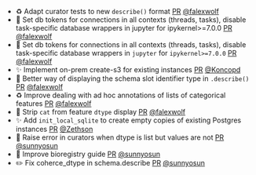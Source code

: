 - ♻️ Adapt curator tests to new `describe()` format [PR](https://github.com/laminlabs/lamindb/pull/3190) [@falexwolf](https://github.com/falexwolf)
- 🐛 Set db tokens for connections in all contexts (threads, tasks), disable task-specific database wrappers in jupyter for ipykernel>=7.0.0 [PR](https://github.com/laminlabs/lamindb/pull/3172) [@falexwolf](https://github.com/falexwolf)
- 🐛 Set db tokens for connections in all contexts (threads, tasks), disable task-specific database wrappers in `jupyter` for `ipykernel>=7.0.0` [PR](https://github.com/laminlabs/lamindb-setup/pull/1169) [@falexwolf](https://github.com/falexwolf)
- ✨ Implement on-prem create-s3 for existing instances [PR](https://github.com/laminlabs/lamindb-setup/pull/1167) [@Koncopd](https://github.com/Koncopd)
- 💄 Better way of displaying the schema slot identifier type in `.describe()` [PR](https://github.com/laminlabs/lamindb/pull/3186) [@falexwolf](https://github.com/falexwolf)
- ♻️ Improve dealing with ad hoc annotations of lists of categorical features [PR](https://github.com/laminlabs/lamindb/pull/3184) [@falexwolf](https://github.com/falexwolf)
- 💄 Strip `cat` from feature `dtype` display [PR](https://github.com/laminlabs/lamindb/pull/3185) [@falexwolf](https://github.com/falexwolf)
- ✨ Add `init_local_sqlite` to create empty copies of existing Postgres instances [PR](https://github.com/laminlabs/lamindb-setup/pull/1149) [@Zethson](https://github.com/Zethson)
- 🎨 Raise error in curators when dtype is list but values are not [PR](https://github.com/laminlabs/lamindb/pull/3183) [@sunnyosun](https://github.com/sunnyosun)
- 📝 Improve bioregistry guide [PR](https://github.com/laminlabs/lamindb/pull/3182) [@sunnyosun](https://github.com/sunnyosun)
- ✏️ Fix coherce_dtype in schema.describe [PR](https://github.com/laminlabs/lamindb/pull/3181) [@sunnyosun](https://github.com/sunnyosun)
